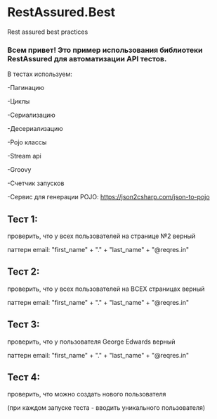 # RestAssured.Best
Rest assured best practices


### Всем привет! Это пример использования библиотеки RestAssured для автоматизации API тестов.

В тестах используем:

-Пагинацию

-Циклы

-Сериализацию

-Десериализацию

-Pojo классы

-Stream api

-Groovy

-Счетчик запусков

-Cервис для генерации POJO: https://json2csharp.com/json-to-pojo 

 

## Тест 1:
проверить, что у всех пользователей на странице №2 верный

паттерн email: "first_name" + "." + "last_name" + "@reqres.in" 


## Тест 2:
проверить, что у всех пользователей на ВСЕХ страницах верный

паттерн email: "first_name" + "." + "last_name" + "@reqres.in" 


## Тест 3:
проверить, что у пользователя George Edwards верный

паттерн email: "first_name" + "." + "last_name" + "@reqres.in" 

## Тест 4:
проверить, что можно создать нового пользователя 

(при каждом запуске теста - вводить уникального пользователя)








